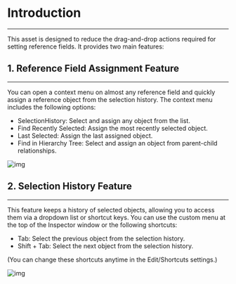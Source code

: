 # Introduction
---
This asset is designed to reduce the drag-and-drop actions required for setting reference fields.
It provides two main features:

## 1. Reference Field Assignment Feature
---
You can open a context menu on almost any reference field and quickly assign a reference object from the selection history.
The context menu includes the following options:

- SelectionHistory: Select and assign any object from the list.
- Find Recently Selected: Assign the most recently selected object.
- Last Selected: Assign the last assigned object.
- Find in Hierarchy Tree: Select and assign an object from parent-child relationships.

![img](https://emptybraces.github.io/reference-selector/images/intro1.jpg)

## 2. Selection History Feature
---
This feature keeps a history of selected objects, allowing you to access them via a dropdown list or shortcut keys.
You can use the custom menu at the top of the Inspector window or the following shortcuts:

- Tab: Select the previous object from the selection history.
- Shift + Tab: Select the next object from the selection history.

(You can change these shortcuts anytime in the Edit/Shortcuts settings.)

![img](https://emptybraces.github.io/reference-selector/images/intro2.jpg)

